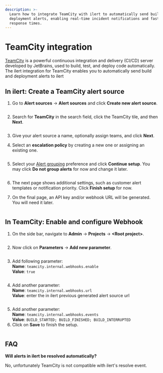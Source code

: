 ```yaml
---
description: >-
  Learn how to integrate TeamCity with ilert to automatically send build and
  deployment alerts, enabling real-time incident notifications and faster
  response times.
---
```


# TeamCity integration

[TeamCity](https://www.jetbrains.com/teamcity/) is a powerful continuous integration and delivery (CI/CD) server developed by JetBrains, used to build, test, and deploy code automatically. The ilert integration for TeamCity enables you to automatically send build and deployment alerts to ilert

## In ilert: Create a TeamCity alert source&#x20;

1.  Go to **Alert sources** -> **Alert sources** and click **Create new alert source**.

    <figure><img src="../../.gitbook/assets/Screenshot 2023-08-28 at 10.21.10.png" alt=""><figcaption></figcaption></figure>
2.  Search for **TeamCity** in the search field, click the TeamCity tile, and then **Next**.&#x20;

    <figure><img src="../../.gitbook/assets/Screenshot 2023-08-28 at 10.24.23.png" alt=""><figcaption></figcaption></figure>
3. Give your alert source a name, optionally assign teams, and click **Next**.
4.  Select an **escalation policy** by creating a new one or assigning an existing one.

    <figure><img src="../../.gitbook/assets/Screenshot 2023-08-28 at 11.37.47.png" alt=""><figcaption></figcaption></figure>
5.  Select your [Alert grouping](../../alerting/alert-sources.md#alert-grouping) preference and click **Continue setup**. You may click **Do not group alerts** for now and change it later.&#x20;

    <figure><img src="../../.gitbook/assets/Screenshot 2023-08-28 at 11.38.24.png" alt=""><figcaption></figcaption></figure>
6. The next page shows additional settings, such as customer alert templates or notification priority. Click **Finish setup** for now.
7. On the final page, an API key and/or webhook URL will be generated. You will need it later.

<figure><img src="../../.gitbook/assets/il-1 (1).png" alt=""><figcaption></figcaption></figure>

## In TeamCity: Enable and configure Webhook

1. On the side bar, navigate to **Admin** -> **Projects** -> **\<Root project>**.

<figure><img src="../../.gitbook/assets/1 (1).png" alt=""><figcaption></figcaption></figure>

2. Now click on **Parameters** -> **Add new parameter**.

<figure><img src="../../.gitbook/assets/2 (1).png" alt=""><figcaption></figcaption></figure>

3. Add following parameter:\
   **Name**: `teamcity.internal.webhooks.enable`\
   **Value**: `true`

<figure><img src="../../.gitbook/assets/3 (1).png" alt=""><figcaption></figcaption></figure>

4. Add another parameter:\
   **Name**: `teamcity.internal.webhooks.url`\
   **Value**: enter the in ilert previous generated alert source url

<figure><img src="../../.gitbook/assets/4 (1).png" alt=""><figcaption></figcaption></figure>

5. Add another parameter:\
   **Name**: `teamcity.internal.webhooks.events`\
   **Value**: `BUILD_STARTED; BUILD_FINISHED; BUILD_INTERRUPTED`
6. Click on **Save** to finish the setup.

<figure><img src="../../.gitbook/assets/5 (1).png" alt=""><figcaption></figcaption></figure>

## FAQ <a href="#faq" id="faq"></a>

**Will alerts in ilert be resolved automatically?**

No, unfortunately TeamCity is not compatible with ilert's resolve event.
